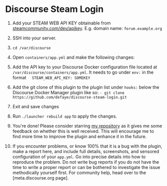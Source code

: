 Discourse Steam Login
=====================

1. Add your STEAM WEB API KEY obtainable from [steamcommunity.com/dev/apikey](http://steamcommunity.com/dev/apikey). E.g. domain name: `forum.example.org`

2. SSH into your server.

3. `cd /var/discourse`

4. Open `containers/app.yml` and make the following changes:

  1. Add the API key to your Discourse Docker configuration file located at `/var/discourse/containers/app.yml`. It needs to go under `env:` in the format `  STEAM_WEB_API_KEY: SOMEKEY`

  2. Add the git clone of this plugin to the plugin list under `hooks:` below the Discourse Docker Manager plugin like so: `- git clone https://github.com/defaye/discourse-steam-login.git`

  3. Exit and save changes

5. Run `./launcher rebuild app` to apply the changes.

6. You're done! Please consider starring [my repository][1] as it gives me some feedback on whether this is well received. This will encourage me to find more time to improve the plugin and enhance it in the future.

7. If you encounter problems, or know 100% that it is a bug with the plugin, make a report here, and include full details, screenshots, and sensored configuration of your `app.yml`. Go into precise details into how to reproduce the problem. Do not write bug reports if you do not have the time to write a proper report or can be bothered to investigate the issue methodically yourself first. For community help, head over to the [meta.discourse.org page].

[1]:https://github.com/defaye/discourse-steam-login
[2]:https://meta.discourse.org/t/steam-login-authentication-plugin/18153
